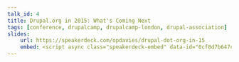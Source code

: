 ```yaml
---
talk_id: 4
title: Drupal.org in 2015: What's Coming Next
tags: [conference, drupalcamp, drupalcamp-london, drupal-association]
slides:
    url: https://speakerdeck.com/opdavies/drupal-dot-org-in-15
    embed: <script async class="speakerdeck-embed" data-id="0cf8d7b647c94ae289e9db2b46a9e8f2" data-ratio="1.77777777777778" src="//speakerdeck.com/assets/embed.js"></script>
---
```

